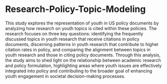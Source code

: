 # Research-Policy-Topic-Modeling
This study explores the representation of youth in
 US policy documents by analyzing how research on youth topics
 is cited within these policies. The research focuses on three key
 questions: identifying the frequently discussed topics in youth
 research that receive citations in policy documents, discerning
 patterns in youth research that contribute to higher citation
 rates in policy, and comparing the alignment between topics in
 youth research and those in citing policy documents. Through
 this analysis, the study aims to shed light on the relationship
 between academic research and policy formulation, highlighting
 areas where youth issues are effectively integrated into policy and
 contributing to the broader goal of enhancing youth engagement
 in societal decision-making processes.
